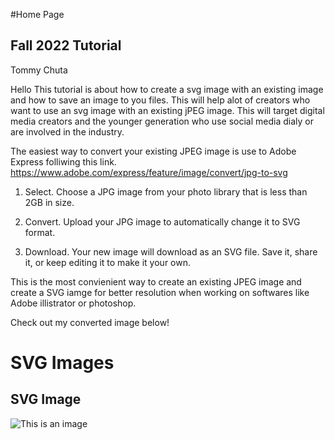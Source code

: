 #Home Page
## Fall 2022 Tutorial
Tommy Chuta


Hello This tutorial is about how to create a svg image with an existing image and how to save an image to you files. This will help alot of creators who want to use an svg image with an existing jPEG image. This will target digital media creators and the younger generation who use social media dialy or are involved in the industry.

The easiest way to convert your existing JPEG image is use to Adobe Express folliwing this link. https://www.adobe.com/express/feature/image/convert/jpg-to-svg

1. Select.
Choose a JPG image from your photo library that is less than 2GB in size.

2. Convert.
Upload your JPG image to automatically change it to SVG format.

3. Download.
Your new image will download as an SVG file. Save it, share it, or keep editing it to make it your own.

This is the most convienient way to create an existing JPEG image and create a SVG iamge for better resolution when working on softwares like Adobe illistrator or photoshop.

Check out my converted image below!

# SVG Images



## SVG Image

![This is an image](https://myoctocat.com/assets/images/base-octocat.svg)

